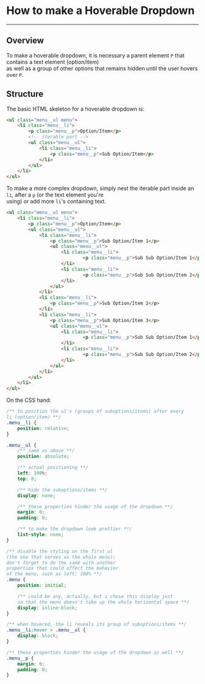 # How to make a Hoverable Dropdown
---
## Overview

To make a hoverable dropdown, it is necessary a parent element `P` that contains a text element (option/item)  
as well as a group of other options that remains hidden until the user hovers over `P`.

## Structure

The basic HTML skeleton for a hoverable dropdown is:

```html
<ul class="menu__ul menu">
	<li class="menu__li">
		<p class="menu__p">Option/Item</p>
		<!-- iterable part -->
		<ul class="menu__ul">
			<li class="menu__li">
				<p class="menu__p">Sub Option/Item</p>
			</li>
		</ul>
	</li>
</ul>
```

To make a more complex dropdown, simply nest the iterable part inside an `li`, after a `p` (or the text element you're  
using) or add more `li`'s containing text.

```html
<ul class="menu__ul menu">
	<li class="menu__li">
		<p class="menu__p">Option/Item</p>
		<ul class="menu__ul">
			<li class="menu__li">
				<p class="menu__p">Sub Option/Item 1</p>
				<ul class="menu__ul">
					<li class="menu__li">
							<p class="menu__p">Sub Sub Option/Item 1</p>
					</li>
					<li class="menu__li">
							<p class="menu__p">Sub Sub Option/Item 2</p>
					</li>
				</ul>
			</li>
			<li class="menu__li">
				<p class="menu__p">Sub Option/Item 2</p>
			</li>
			<li class="menu__li">
				<p class="menu__p">Sub Option/Item 3</p>
				<ul class="menu__ul">
					<li class="menu__li">
							<p class="menu__p">Sub Sub Option/Item 1</p>
					</li>
					<li class="menu__li">
							<p class="menu__p">Sub Sub Option/Item 2</p>
					</li>
				</ul>
			</li>
		</ul>
	</li>
</ul>
```

On the CSS hand:

```css
/** to position the ul's (groups of suboptions/items) after every
li (option/item) **/
.menu__li {
	position: relative;
}

.menu__ul {
	/** same as above **/
	position: absolute;

	/** actual positioning **/
	left: 100%;
	top: 0;

	/** hide the suboptions/items **/
	display: none;

	/** these properties hinder the usage of the dropdown **/
	margin: 0;
	padding: 0;

	/** to make the dropdown look prettier **/
	list-style: none;
}

/** disable the styling on the first ul 
(the one that serves as the whole menu);
don't forget to do the same with another
properties that could affect the behavior
of the menu, such as left: 100% **/
.menu {
	position: initial;

	/** could be any, actually, but i chose this display just
	so that the menu doesn't take up the whole horizontal space **/
	display: inline-block;
}

/** when hovered, the li reveals its group of suboptions/items **/
.menu__li:hover > .menu__ul {
	display: block;
}

/** these properties hinder the usage of the dropdown as well **/
.menu__p {
	margin: 0;
	padding: 0;
}
```